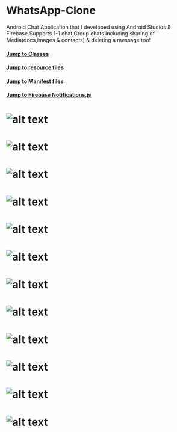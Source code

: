 # WhatsApp-Clone
 Android Chat Application that I developed using Android Studios & Firebase.Supports 1-1 chat,Group chats including sharing of Media(docs,images & contacts) & deleting a message too!

#### [Jump to Classes](https://github.com/beerwithstraw/WhatsApp-Clone/tree/master/WhatsApp/app/src/main/java/com/github/markpairdha/whatsapp)
#### [Jump to resource files](https://github.com/beerwithstraw/WhatsApp-Clone/tree/master/WhatsApp/app/src/main/res/layout)
#### [Jump to Manifest files](https://github.com/beerwithstraw/WhatsApp-Clone/blob/master/WhatsApp/app/src/main/AndroidManifest.xml)
#### [Jump to Firebase Notifications.js](https://github.com/beerwithstraw/WhatsApp-Clone/blob/master/Notification/functions/index.js)

# ![alt text](https://github.com/markpairdha/WhatsApp-Clone/blob/master/snaps/chat01.png)
# ![alt text](https://github.com/markpairdha/WhatsApp-Clone/blob/master/snaps/chat1.png)
# ![alt text](https://github.com/markpairdha/WhatsApp-Clone/blob/master/snaps/groups.png)
# ![alt text](https://github.com/markpairdha/WhatsApp-Clone/blob/master/snaps/overview.png)
# ![alt text](https://github.com/markpairdha/WhatsApp-Clone/blob/master/snaps/requests.png)
# ![alt text](https://github.com/markpairdha/WhatsApp-Clone/blob/master/snaps/storage.png)
# ![alt text](https://github.com/markpairdha/WhatsApp-Clone/blob/master/snaps/firebase-init.png)
# ![alt text](https://github.com/markpairdha/WhatsApp-Clone/blob/master/snaps/firebase-cli.png)
# ![alt text](https://github.com/markpairdha/WhatsApp-Clone/blob/master/snaps/js.png)
# ![alt text](https://github.com/markpairdha/WhatsApp-Clone/blob/master/snaps/deploy.png)
# ![alt text](https://github.com/markpairdha/WhatsApp-Clone/blob/master/snaps/functions.png)
# ![alt text](https://github.com/markpairdha/WhatsApp-Clone/blob/master/snaps/health.png)
